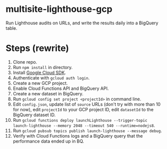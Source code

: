 # multisite-lighthouse-gcp
Run Lighthouse audits on URLs, and write the results daily into a BigQuery table.

# Steps (rewrite)

1. Clone repo.
2. Run `npm install` in directory.
3. Install [Google Cloud SDK](https://cloud.google.com/sdk/).
4. Authenticate with `gcloud auth login`.
5. Create a new GCP project.
6. Enable Cloud Functions API and BigQuery API.
7. Create a new dataset in BigQuery.
8. Run `gcloud config set project <projectId>` in command line.
9. Edit `config.json`, update list of `source` URLs (don't try with more than 10 for now), edit `projectId` to your GCP project ID, edit `datasetId` to the BigQuery dataset ID.
10. Run `gcloud functions deploy launchLighthouse --trigger-topic launch-lighthouse --memory 2048 --timeout 540 --runtime=nodejs8`.
11. Run `gcloud pubsub topics publish launch-lighthouse --message debug`.
12. Verify with Cloud Functions logs and a BigQuery query that the performance data ended up in BQ.
